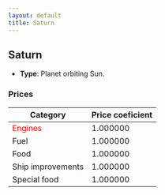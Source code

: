 ```yaml
---
layout: default
title: Saturn
---
```


## Saturn
* **Type**: Planet orbiting Sun.
### Prices
| Category | Price coeficient |
|----------|------------------|
| <span style="color:red">Engines</span> | 1.000000 |
| Fuel | 1.000000 |
| Food | 1.000000 |
| Ship improvements | 1.000000 |
| Special food | 1.000000 |
